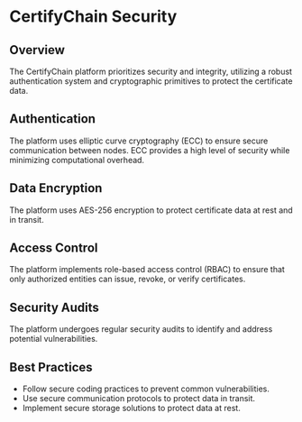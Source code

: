 CertifyChain Security
=====================

**Overview**
------------

The CertifyChain platform prioritizes security and integrity, utilizing a robust authentication system and cryptographic primitives to protect the certificate data.

**Authentication**
----------------

The platform uses elliptic curve cryptography (ECC) to ensure secure communication between nodes. ECC provides a high level of security while minimizing computational overhead.

**Data Encryption**
-----------------

The platform uses AES-256 encryption to protect certificate data at rest and in transit.

**Access Control**
-----------------

The platform implements role-based access control (RBAC) to ensure that only authorized entities can issue, revoke, or verify certificates.

**Security Audits**
-----------------

The platform undergoes regular security audits to identify and address potential vulnerabilities.

**Best Practices**
-----------------

- Follow secure coding practices to prevent common vulnerabilities.
- Use secure communication protocols to protect data in transit.
- Implement secure storage solutions to protect data at rest.